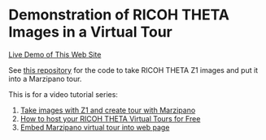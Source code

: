 # Demonstration of RICOH THETA Images in a Virtual Tour

[Live Demo of This Web Site](https://codetricity.github.io/ricoh-theta-virtual-tour-tutorial/)

See [this repository](https://github.com/codetricity/picture-tour-california) for the code to take RICOH THETA Z1 images
and put it into a Marzipano tour.

This is for a video tutorial series:

1. [Take images with Z1 and create tour with Marzipano](https://youtu.be/uWUXAtwFB08)
2. [How to host your RICOH THETA Virtual Tours for Free](https://youtu.be/CPT32xPG9wA)
3. [Embed Marzipano virtual tour into web page](https://youtu.be/tQO7ZZOofMw)
